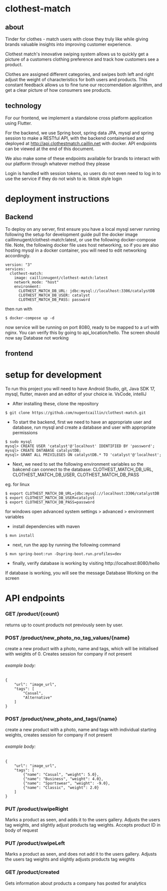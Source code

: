 # clothest-match

## about
Tinder for clothes - match users with close they truly like while giving brands valuable insights into improving customer experience.

Clothest match's innovative swiping system allows us to quickly get a picture of a customers clothing preference and track how customers see a product.

Clothes are assigned different categories, and swipes both left and right adjust the weight of characteristics for both users and products. This constant feedback allows us to fine tune our reccomendation algorithm, and get a clear picture of how consumers see products.

## technology
For our frontend, we implement a standalone cross platform application using Flutter.

For the backend, we use Spring boot, spring data JPA, mysql and spring session to make a RESTful API, with the backend containerised and deployed at http://api.clothestmatch.caillin.net with docker. API endpoints can be viewed at the end of this document.

We also make some of these endpoints available for brands to interact with our platform through whatever method they please

Login is handled with session tokens, so users do not even need to log in to use the service if they do not wish to ie. tiktok style login

# deployment instructions
## Backend
To deploy on any server, first ensure you have a local mysql server running following the setup for development guide pull the docker image caillinnugent/clothest-match:latest,
or use the following docker-compose file. Note, the following docker file uses host networking, so if you are also hosting mysql in a docker container, you will need to edit networking accordingly.
```
version: "3"
services:
  clothest-match:
    image: caillinnugent/clothest-match:latest
    network_mode: "host"
    environment:
      CLOTHEST_MATCH_DB_URL: jdbc:mysql://localhost:3306/catalystDB
      CLOTHEST_MATCH_DB_USER: catalyst
      CLOTHEST_MATCH_DB_PASS: password
```
then run with
```console
$ docker-compose up -d
```
now service will be running on port 8080, ready to be mapped to a url with nginx. You can verify this by going to api_location/hello. The screen should now say Database not working

## frontend


# setup for development
To run this project you will need to have Android Studio, git, Java SDK 17, mysql, flutter, maven and an editor of your choice ie. VsCode, intelliJ

- After installing these, clone the repository
```console
$ git clone https://github.com/nugentcaillin/clothest-match.git
```
- To start the backend, first we need to have an appropriate user and database, run mysql and create a database and user with appropriate permissions
```console
$ sudo mysql
mysql> CREATE USER 'catalyst'@'localhost' IDENTIFIED BY 'password'; 
mysql> CREATE DATABASE catalystDB;
mysql> GRANT ALL PRIVILEGES ON catalystDB.* TO 'catalyst'@'localhost';
```
- Next, we need to set the following environment variables so the bakcend can connect to the database: CLOTHEST_MATCH_DB_URL, CLOTHEST_MATCH_DB_USER, CLOTHEST_MATCH_DB_PASS

eg. for linux
```console
$ export CLOTHEST_MATCH_DB_URL=jdbc:mysql://localhost:3306/catalystDB
$ export CLOTHEST_MATCH_DB_USER=catalyst
$ export CLOTHEST_MATCH_DB_PASS=password
```
for windows open advanced system settings > advanced > environment variables
- install dependencies with maven
```console
$ mvn install
```
- next, run the app by running the following command
```console
$ mvn spring-boot:run -Dspring-boot.run.profiles=dev 
```
- finally, verify database is working by visiting http://localhost:8080/hello

If database is working, you will see the message Database Working on the screen

# API endpoints

### GET /product/{count}
returns up to count products not previously seen by user. 
### POST /product/new_photo_no_tag_values/{name}
create a new product with a photo, name and tags, which will be initialised with weights of 0. Creates session for company if not present
###### example body:
```
{
    "url": "image_url",
    "tags": [
        "Casual",
        "Alternative"
    ]
}
```
### POST /product/new_photo_and_tags/{name}

create a new product with a photo, name and tags with individual starting weights, creates session for company if not present
###### example body:
```
{
    "url": "image_url",
    "tags": [
        {"name": "Casual", "weight": 5.0},
        {"name": "Business", "weight": 4.0},
        {"name": "Sportswear", "weight": -9.0},
        {"name": "Classic", "weight": 2.0}
    ]
}
```
### PUT /product/swipeRight
Marks a product as seen, and adds it to the users gallery. Adjusts the users tag weights, and slightly adjust products tag weights. Accepts product ID in body of request
### PUT /product/swipeLeft
Marks a product as seen, and does not add it to the users gallery. Adjusts the users tag weights and slightly adjusts products tag weights
### GET /product/created
Gets information about products a company has posted for analytics

